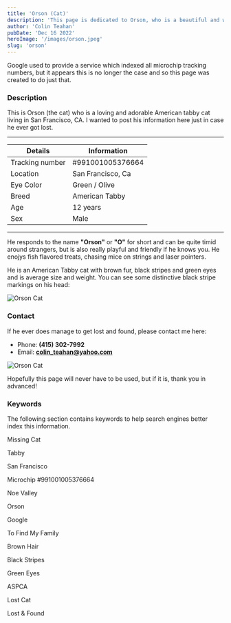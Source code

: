```yaml
---
title: 'Orson (Cat)'
description: 'This page is dedicated to Orson, who is a beautiful and wonderful American tabby cat with a unique personality.'
author: 'Colin Teahan'
pubDate: 'Dec 16 2022'
heroImage: '/images/orson.jpeg'
slug: 'orson'
---
```


Google used to provide a service which indexed all microchip tracking numbers, but it appears this is no longer the case and so this page was created to do just that.

### Description

This is Orson (the cat) who is a loving and adorable American tabby cat living in San Francisco, CA. I wanted to post his information here just in case he ever got lost.

---

| Details         | Information       |
| --------------- | ----------------- |
| Tracking number | #991001005376664  |
| Location        | San Francisco, Ca |
| Eye Color       | Green / Olive     |
| Breed           | American Tabby    |
| Age             | 12 years          |
| Sex             | Male              |

---

He responds to the name **"Orson"** or **"O"** for short and can be quite timid around strangers, but is also really playful and friendly if he knows you. He enojys fish flavored treats, chasing mice on strings and laser pointers.

He is an American Tabby cat with brown fur, black stripes and green eyes and is average size and weight. You can see some distinctive black stripe markings on his head:

<img alt="Orson Cat" className="max-w-md shadow-lg mx-auto" src="/images/orson2.jpeg" />

### Contact

If he ever does manage to get lost and found, please contact me here:

- Phone: **(415) 302-7992**
- Email: **colin_teahan@yahoo.com**

<img alt="Orson Cat" className="max-w-ld shadow-lg mx-auto" src="/images/orson3.jpeg" />

Hopefully this page will never have to be used, but if it is, thank you in advanced!

### Keywords

<span className="text-gray-400">The following section contains keywords to help search engines better index this information.</span>

<div className="flex flex-row flex-wrap gap-x-2 gap-y-2 px-2">
  <p className="inline-block bg-blue-500 text-white px-2 py-1 rounded-lg">Missing Cat</p>
  <p className="inline-block bg-blue-500 text-white px-2 py-1 rounded-lg">Tabby</p>
  <p className="inline-block bg-blue-500 text-white px-2 py-1 rounded-lg">San Francisco</p>
  <p className="inline-block bg-blue-500 text-white px-2 py-1 rounded-lg">Microchip #991001005376664</p>
  <p className="inline-block bg-blue-500 text-white px-2 py-1 rounded-lg">Noe Valley</p>
  <p className="inline-block bg-blue-500 text-white px-2 py-1 rounded-lg">Orson</p>
  <p className="inline-block bg-blue-500 text-white px-2 py-1 rounded-lg">Google</p>
  <p className="inline-block bg-blue-500 text-white px-2 py-1 rounded-lg">To Find My Family</p>
  <p className="inline-block bg-blue-500 text-white px-2 py-1 rounded-lg">Brown Hair</p>
  <p className="inline-block bg-blue-500 text-white px-2 py-1 rounded-lg">Black Stripes</p>
  <p className="inline-block bg-blue-500 text-white px-2 py-1 rounded-lg">Green Eyes</p>
  <p className="inline-block bg-blue-500 text-white px-2 py-1 rounded-lg">ASPCA</p>
  <p className="inline-block bg-blue-500 text-white px-2 py-1 rounded-lg">Lost Cat</p>
  <p className="inline-block bg-blue-500 text-white px-2 py-1 rounded-lg">Lost & Found</p>
</div>
